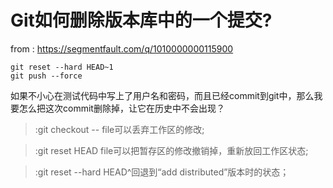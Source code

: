 
Git如何删除版本库中的一个提交?
===
from : <https://segmentfault.com/q/1010000000115900>

```
git reset --hard HEAD~1
git push --force
```

如果不小心在测试代码中写上了用户名和密码，而且已经commit到git中，那么我要怎么把这次commit删除掉，让它在历史中不会出现？

> :git checkout -- file可以丢弃工作区的修改;

> :git reset HEAD file可以把暂存区的修改撤销掉，重新放回工作区状态;

> :git reset --hard HEAD^回退到“add distributed”版本时的状态；
